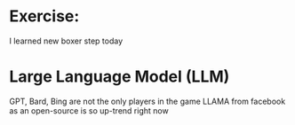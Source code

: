 # Exercise:
I learned new boxer step today

# Large Language Model (LLM)
GPT, Bard, Bing are not the only players in the game
LLAMA from facebook as an open-source is so up-trend right now